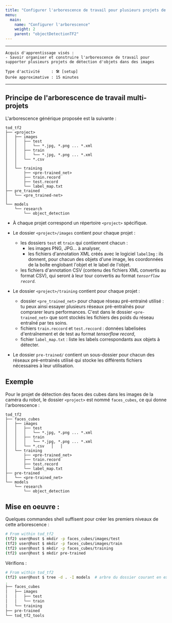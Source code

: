 ```yaml
---
title: "Configurer l'arborescence de travail pour plusieurs projets de détection d'objets dans des images"
menu:
  main:
    name: "Configurer l'arborescence"
    weight: 2
    parent: "objectDetectionTF2"
---
```


---
    Acquis d'apprentissage visés :
    - Savoir organiser et construire l'arborescence de travail pour supporter plusieurs projets de détection d'objets dans des images

    Type d'activité     : 🛠️ [setup]
    Durée approximative : 15 minutes
---

## Principe de l'arborescence de travail multi-projets

L'arborescence générique proposée est la suivante :

	tod_tf2
	├── <project>
	│   ├── images
	│   │   ├── test
	│   │   │   └── *.jpg, *.png ... *.xml
	│   │   ├── train
	│   │   │   └── *.jpg, *.png ... *.xml
	│   │   └── *.csv
	│   │
	│   └── training
	│       ├── <pre-trained_net>
	│       ├── train.record
	│       ├── test.record
	│       └── label_map.txt
	├── pre_trained
	│	└── <pre_trained-net>
    │	
	└── models
	    └── research
	        └── object_detection
	
* À chaque projet correspond un répertoire `<project>` spécifique.

* Le dossier `<project>/images` contient pour chaque projet :
	* les dossiers `test` et `train` qui contiennent chacun :
		* les images PNG, JPG... à analyser,
		* les fichiers d'annotation XML créés avec le logiciel `labelImg` : ils donnent, pour chacun des objets d'une image, les coordonnées de la boîte englobant l'objet et le label de l'objet.
    * les fichiers d'annotation CSV (contenu des fichiers XML convertis au format CSV), qui seront à leur tour convertis au format _`tensorflow record`_.
* Le dossier `<project>/training` contient pour chaque projet :
	* dossier `<pre_trained_net>` pour chaque réseau pré-entrainé utilisé : tu peux ainsi essayer plusieurs réseaux pré-entraînés pour comprarer leurs performances. C'est dans le dossier `<pre-trained_net>` que sont stockés les fichiers des poids du réseau entraîné par tes soins.
	* fichiers `train.reccord`  et `test.reccord` : données labelisées d'entraînement et de test au format _tensorflow record_,
	* fichier `label_map.txt` : liste les labels correspondants aux objets à détecter.

* Le dossier `pre-trained/` contient un sous-dossier pour chacun des réseaux pré-entrainés utilisé qui stocke les différents fichiers nécessaires à leur utilisation.
	
## Exemple
	
Pour le projet de détection des faces des cubes dans les images de la caméra du robot, le dossier `<project>` est nommé `faces_cubes`, ce qui donne l'arborescence :

	tod_tf2
	├── faces_cubes
	│   ├── images
	│   │   ├── test
	│   │   │   └── *.jpg, *.png ... *.xml
	│   │   ├── train
	│   │   │   └── *.jpg, *.png ... *.xml
	│   │   └── *.csv	│   │
	│   └── training
	│       ├── <pre-trained_net>
	│       ├── train.record
	│       ├── test.record
	│       └── label_map.txt
	├── pre-trained
	│	└── <pre-trained_net>
	└── models
	    └── research
	        └── object_detection

## Mise en oeuvre :

Quelques commandes shell suffisent pour créer les premiers niveaux de cette arborescence :

```bash	
# From within tod_tf2
(tf2) user@host $ mkdir -p faces_cubes/images/test
(tf2) user@host $ mkdir -p faces_cubes/images/train
(tf2) user@host $ mkdir -p faces_cubes/training
(tf2) user@host $ mkdir pre-trained
```
Vérifions :
```bash	
# From within tod_tf2
(tf2) user@host $ tree -d . -I models  # arbre du dossier courant en excluant le dossier 'models'
.
├── faces_cubes
│   ├── images
│   │   ├── test
│   │   └── train
│   └── training
├── pre-trained
└── tod_tf2_tools
```

